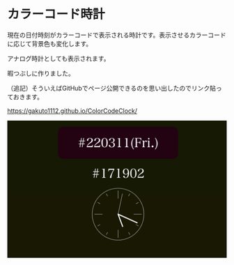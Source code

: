 # カラーコード時計
現在の日付時刻がカラーコードで表示される時計です。表示させるカラーコードに応じて背景色も変化します。

アナログ時計としても表示されます。

暇つぶしに作りました。

（追記）そういえばGitHubでページ公開できるのを思い出したのでリンク貼っておきます。

https://gakuto1112.github.io/ColorCodeClock/

![カラーコード時計](README_Images/カラーコード時計.jpg)